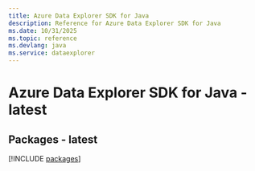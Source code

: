 ```yaml
---
title: Azure Data Explorer SDK for Java
description: Reference for Azure Data Explorer SDK for Java
ms.date: 10/31/2025
ms.topic: reference
ms.devlang: java
ms.service: dataexplorer
---
```

# Azure Data Explorer SDK for Java - latest
## Packages - latest
[!INCLUDE [packages](data-explorer-index.md)]